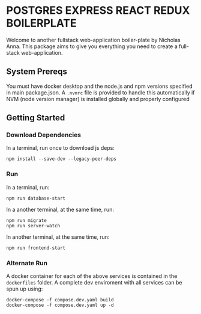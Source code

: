 # POSTGRES EXPRESS REACT REDUX BOILERPLATE

Welcome to another fullstack web-application boiler-plate by Nicholas Anna. This package aims to give you everything you need to create a full-stack web-application.

## System Prereqs

You must have docker desktop and the node.js and npm versions specified in main package.json. A `.nvmrc` file is provided to handle this automatically if NVM (node version manager) is installed globally and properly configured

## Getting Started
### Download Dependencies

In a terminal, run once to download js deps:

    npm install --save-dev --legacy-peer-deps

### Run
In a terminal, run:

    npm run database-start

In a another terminal, at the same time, run:

    npm run migrate
    npm run server-watch

In another terminal, at the same time, run:

    npm run frontend-start


### Alternate Run
A docker container for each of the above services is contained in the `dockerfiles` folder. A complete dev enviroment with all services can be spun up using:

    docker-compose -f compose.dev.yaml build
    docker-compose -f compose.dev.yaml up -d
